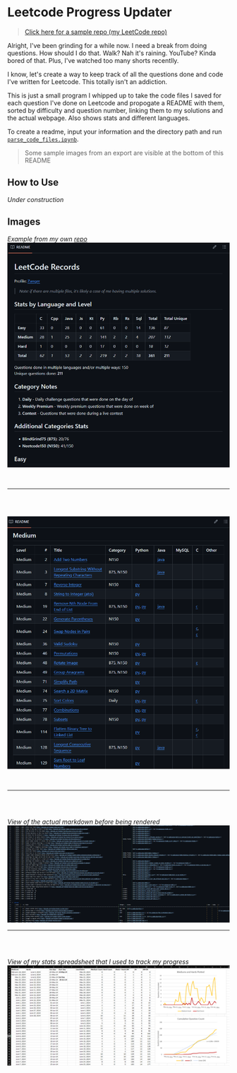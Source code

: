 # Leetcode Progress Updater

> [Click here for a sample repo (my LeetCode repo)](https://github.com/Zanger67/leetcode)

Alright, I've been grinding for a while now. I need a break from doing questions. How should I do that. Walk? Nah it's raining. YouTube? Kinda bored of that. Plus, I've watched too many shorts recentlly. 

I know, let's create a way to keep track of all the questions done and code I've written for Leetcode. This totally isn't an addiction.

This is just a small program I whipped up to take the code files I saved for each question I've done on Leetcode and propogate a README with them, sorted by difficulty and question number, linking them to my solutions and the actual webpage. Also shows stats and different languages.

To create a readme, input your information and the directory path and run [`parse_code_files.ipynb`](parse_code_files.ipynb).

> Some sample images from an export are visible at the bottom of this README


## How to Use
*Under construction*
<!-- ### [Progress Updater Juypter Notebook](Progress_Updater.ipynb)
This file is a Juypter Notebook file (python based) that takes an inventory of the code files in your repo and outputs a markdown README.md file like you see below, sorting by question, grouping by difficulty, and linking to the official leetcode website!

`.py` verion also avalible under the same name.

***MAKE SURE TO ADJUST THE PATHS BEFORE RUNNING IT. SEE [THIS](https://github.com/Zanger67/leetcode) REPO FOR AN EXAMPLE OR SEE BELOW.***

### LeetCode Record - Public.xlsx
A spreadsheet I used to track my progress that shows a graph of your progrses by day and cumulatively for Mediums and Hards. Make sure to download and keep it separate if you wish to use this file.

## Files to Note
### Runnable Files
- [`Progress_Updater.ipynb`](Progress_Updater.ipynb) - File to run to update your README.md file
- [`question_data/ParseQuestions.ipynb`](question_data/ParseQuestions.ipynb) - Parses the Leetcode JSON containing question data to match question numbers to names, difficulties, etc. 

### Config
- [`config`](config)

### Lists
- `.AltNames`
- `N150` - Neetcode 150 Questions
- `B75` - Blind 75 / Grind 75 Questions


### Data Files
- [`leetcode question list query.json`](<question_data/leetcode question list query.json>) - Direct query to Leetcode's GraphQL API for all question info including topics, acceptance rates, full names, etc.
- `leetcode_question_details.pkl` & `leetcode_question_topics.pkl` - Binary file exports using the `pickle` `Python` package to export and save dictionaries for later use. -->


## Images
*Example from my own [repo](https://github.com/Zanger67/leetcode)*
![Stats and Details](misc/image-1.png?raw=true)

</br>

-----
</br>
</br>

![Mediums Eg](misc/image.png?raw=true)

</br>

-----
</br>
</br>

*View of the actual markdown before being rendered*
![Markdown Code](misc/image-2.png?raw=true)

-----
</br>
</br>

*View of my stats spreadsheet that I used to track my progress*
![Stats from Excel Example](misc/image-3.png?raw=true)